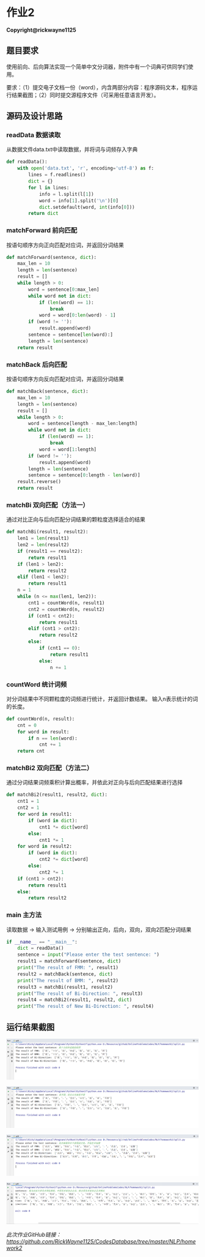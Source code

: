 # 作业2

**Copyright@rickwayne1125**

## 题目要求
使用前向、后向算法实现一个简单中文分词器，附件中有一个词典可供同学们使用。

要求：（1）提交电子文档一份（word），内含两部分内容：程序源码文本，程序运行结果截图；（2）同时提交源程序文件（可采用任意语言开发）。

## 源码及设计思路
### readData 数据读取
从数据文件data.txt中读取数据，并将词与词频存入字典
```python
def readData():
    with open('data.txt', 'r', encoding='utf-8') as f:
        lines = f.readlines()
        dict = {}
        for l in lines:
            info = l.split(l[1])
            word = info[1].split('\n')[0]
            dict.setdefault(word, int(info[0]))
        return dict
```
### matchForward 前向匹配
按语句顺序方向正向匹配对应词，并返回分词结果
```python
def matchForward(sentence, dict):
    max_len = 10
    length = len(sentence)
    result = []
    while length > 0:
        word = sentence[0:max_len]
        while word not in dict:
            if (len(word) == 1):
                break
            word = word[0:len(word) - 1]
        if (word != ''):
            result.append(word)
        sentence = sentence[len(word):]
        length = len(sentence)
    return result
```
### matchBack 后向匹配
按语句顺序方向反向匹配对应词，并返回分词结果
```python
def matchBack(sentence, dict):
    max_len = 10
    length = len(sentence)
    result = []
    while length > 0:
        word = sentence[length - max_len:length]
        while word not in dict:
            if (len(word) == 1):
                break
            word = word[1:length]
        if (word != ''):
            result.append(word)
        length = len(sentence)
        sentence = sentence[0:length - len(word)]
    result.reverse()
    return result
```
### matchBi 双向匹配（方法一）
通过对比正向与后向匹配分词结果的颗粒度选择适合的结果
```python
def matchBi(result1, result2):
    len1 = len(result1)
    len2 = len(result2)
    if (result1 == result2):
        return result1
    if (len1 > len2):
        return result2
    elif (len1 < len2):
        return result1
    n = 1
    while (n <= max(len1, len2)):
        cnt1 = countWord(n, result1)
        cnt2 = countWord(n, result2)
        if (cnt1 < cnt2):
            return result1
        elif (cnt1 > cnt2):
            return result2
        else:
            if (cnt1 == 0):
                return result1
            else:
                n += 1
```
### countWord 统计词频
对分词结果中不同颗粒度的词频进行统计，并返回计数结果。
输入n表示统计的词的长度。
```python
def countWord(n, result):
    cnt = 0
    for word in result:
        if n == len(word):
            cnt += 1
    return cnt
```
### matchBi2 双向匹配（方法二）
通过分词结果词频乘积计算出概率，并依此对正向与后向匹配结果进行选择
```python
def matchBi2(result1, result2, dict):
    cnt1 = 1
    cnt2 = 1
    for word in result1:
        if (word in dict):
            cnt1 *= dict[word]
        else:
            cnt1 *= 1
    for word in result2:
        if (word in dict):
            cnt2 *= dict[word]
        else:
            cnt2 *= 1
    if (cnt1 > cnt2):
        return result1
    else:
        return result2
```
### main 主方法
读取数据 -> 输入测试用例 -> 分别输出正向，后向，双向，双向2匹配分词结果
```python
if __name__ == "__main__":
    dict = readData()
    sentence = input("Please enter the test sentence: ")
    result1 = matchForward(sentence, dict)
    print("The result of FMM: ", result1)
    result2 = matchBack(sentence, dict)
    print("The result of BMM: ", result2)
    result3 = matchBi(result1, result2)
    print("The result of Bi-Direction: ", result3)
    result4 = matchBi2(result1, result2, dict)
    print("The result of New Bi-Direction: ", result4)
```
## 运行结果截图

![image-20201102163322592](1.png)

![image-20201102163406450](2.png)

![image-20201102163532669](3.png)

![image-20201102163633725](4.png)



*此次作业GitHub链接：https://github.com/RickWayne1125/CodesDatabase/tree/master/NLP/homework2*